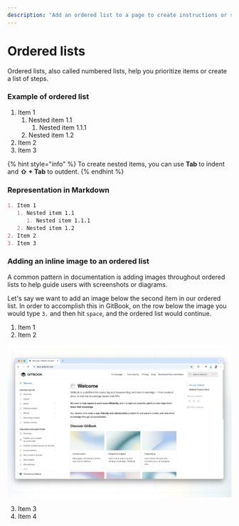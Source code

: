 ```yaml
---
description: "Add an ordered list to a page to create instructions or steps —\_perfect when you need to write a guide."
---
```


# Ordered lists

Ordered lists, also called numbered lists, help you prioritize items or create a list of steps.

### Example of ordered list

1. Item 1
   1. Nested item 1.1
      1. Nested item 1.1.1
   2. Nested item 1.2
2. Item 2
3. Item 3

{% hint style="info" %}
To create nested items, you can use **Tab** to indent and **⇧ + Tab** to outdent.
{% endhint %}

### Representation in Markdown

```markdown
1. Item 1
   1. Nested item 1.1
      1. Nested item 1.1.1
   2. Nested item 1.2
2. Item 2
3. Item 3
```

### Adding an inline image to an ordered list

A common pattern in documentation is adding images throughout ordered lists to help guide users with screenshots or diagrams.

Let's say we want to add an image below the second item in our ordered list. In order to accomplish this in GitBook, on the row below the image you would type `3.` and then hit `space`, and the ordered list would continue.

1. Item 1
2. Item 2

![](../.gitbook/assets/public-content.png)

3. Item 3
4. Item 4
